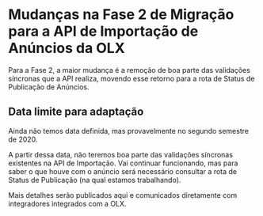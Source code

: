 # Mudanças na Fase 2 de Migração para a API de Importação de Anúncios da OLX

Para a Fase 2, a maior mudança é a remoção de boa parte das validações síncronas que a API realiza, movendo esse retorno para a rota de Status de Publicação de Anúncios.


## Data limite para adaptação

Ainda não temos data definida, mas provavelmente no segundo semestre de 2020. 

A partir dessa data, não teremos boa parte das validações síncronas existentes na API de Importação. Vai continuar funcionando, mas para saber o que houve com o anúncio será necessário consultar a rota de Status de Publicação (na qual estamos trabalhando).

Mais detalhes serão publicados aqui e comunicados diretamente com integradores integrados com a OLX.